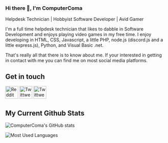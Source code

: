 ### Hi there 👋, I'm ComputerComa

Helpdesk Technician | Hobbyist Software Developer | Avid Gamer

I'm a full time helpdesk technician that likes to dabble in Software Development and enjoys playing video games in my free time. 
I enjoy developing in HTML, CSS, Javascript, a little PHP, node.js (discord.js and a little express.js), Python, and Visual Basic .net.

That's really all that there is to know about me. If your interested in getting in contact with me you can find me on most social media platforms.




## Get in touch

[<img src='https://cdn.jsdelivr.net/npm/simple-icons@3.0.1/icons/reddit.svg' alt='Reddit' height='40'>](https://www.reddit.com/user/Computr_Coma)
[<img src='https://cdn.jsdelivr.net/npm/simple-icons@3.0.1/icons/twitter.svg' alt='Twittwe' height='40'>](https://twitter.com/ComputerComa)
[<img src='https://cdn.jsdelivr.net/npm/simple-icons@3.0.1/icons/discord.svg' alt='Twittwe' height='40'>](https://dsc.bio/computercoma)


## My Current Github Stats

 ![ComputerComa's GitHub stats](https://github-readme-stats.vercel.app/api?username=ComputerComa&show_icons=true&theme=dark&count_private=true)
 
 ![Most Used Languages](https://github-readme-stats.vercel.app/api/top-langs/?username=ComputerComa&theme=dark&layout=compact&count_private=true)
